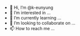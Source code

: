 - 👋 Hi, I’m @k-eunyung
- 👀 I’m interested in ...
- 🌱 I’m currently learning ...
- 💞️ I’m looking to collaborate on ...
- 📫 How to reach me ...

<!---
k-eunyung/k-eunyung is a ✨ special ✨ repository because its `README.md` (this file) appears on your GitHub profile.
You can click the Preview link to take a look at your changes.
--->
